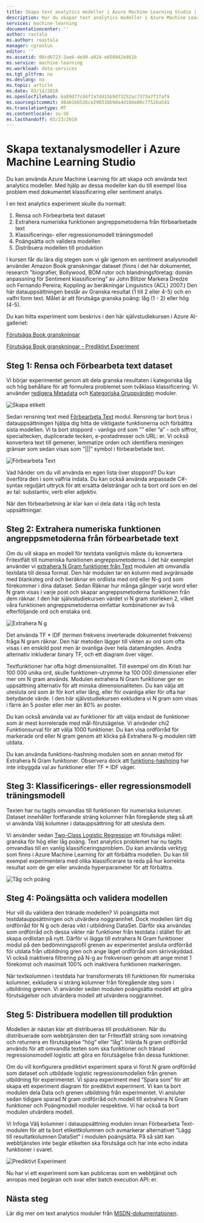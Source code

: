 ```yaml
---
title: Skapa text analytics modeller i Azure Machine Learning Studio | Microsoft Docs
description: Hur du skapar text analytics modeller i Azure Machine Learning Studio med moduler för text förbearbetning, N g eller hash-funktionen
services: machine-learning
documentationcenter: ''
author: rastala
ms.author: roastala
manager: cgronlun
editor: ''
ms.assetid: 08cd6723-3ae6-4e99-a924-e650942e461b
ms.service: machine-learning
ms.workload: data-services
ms.tgt_pltfrm: na
ms.devlang: na
ms.topic: article
ms.date: 03/14/2018
ms.openlocfilehash: 6a89d77c84f7a7dd15b9d73252ac7373a7f1faf9
ms.sourcegitcommit: 48ab1b6526ce290316b9da4d18de00c77526a541
ms.translationtype: MT
ms.contentlocale: sv-SE
ms.lasthandoff: 03/23/2018
---
```

# <a name="create-text-analytics-models-in-azure-machine-learning-studio"></a>Skapa textanalysmodeller i Azure Machine Learning Studio
Du kan använda Azure Machine Learning för att skapa och använda text analytics modeller. Med hjälp av dessa modeller kan du till exempel lösa problem med dokumentet klassificering eller sentiment analys.

I en text analytics experiment skulle du normalt:

1. Rensa och Förbearbeta text dataset
2. Extrahera numeriska funktionen angreppsmetoderna från förbearbetade text
3. Klassificerings- eller regressionsmodell träningsmodell
4. Poängsätta och validera modellen
5. Distribuera modellen till produktion

I kursen får du lära dig stegen som vi går igenom en sentiment analysmodell använder Amazon Book granskningar dataset (finns i det här dokumentet, research ”biografier, Bollywood, BOM rutor och blandningsföretag: domän anpassning för Sentiment klassificering” av John Blitzer Markera Dredze och Fernando Pereira; Koppling av beräkningar Linguistics (ACL) 2007.) Den här datauppsättningen består av Granska resultat (1 till 2 eller 4-5) och en valfri form text. Målet är att förutsäga granska poäng: låg (1 - 2) eller hög (4-5).

Du kan hitta experiment som beskrivs i den här självstudiekursen i Azure AI-galleriet:

[Förutsäga Book granskningar](https://gallery.cortanaintelligence.com/Experiment/Predict-Book-Reviews-1)

[Förutsäga Book granskningar - Prediktivt Experiment](https://gallery.cortanaintelligence.com/Experiment/Predict-Book-Reviews-Predictive-Experiment-1)

## <a name="step-1-clean-and-preprocess-text-dataset"></a>Steg 1: Rensa och Förbearbeta text dataset
Vi börjar experimentet genom att dela granska resultaten i kategoriska låg och hög behållare för att formulera problemet som tvåklass klassificering. Vi använder [redigera Metadata](https://msdn.microsoft.com/library/azure/dn905986.aspx) och [Kategoriska Gruppvärden](https://msdn.microsoft.com/library/azure/dn906014.aspx) moduler.

![Skapa etikett](./media/text-analytics-module-tutorial/create-label.png)

Sedan rensning text med [Förbearbeta Text](https://msdn.microsoft.com/library/azure/mt762915.aspx) modul. Rensning tar bort brus i datauppsättningen hjälpa dig hitta de viktigaste funktionerna och förbättra sista modellen. Vi ta bort stoppord - vanliga ord som ”” eller ”a” - och siffror, specialtecken, duplicerade tecken, e-postadresser och URL: er. Vi också konvertera text till gemener, lemmatize orden och identifiera meningen gränser som sedan visas som ”|||” symbol i förbearbetade text.

![Förbearbeta Text](./media/text-analytics-module-tutorial/preprocess-text.png)

Vad händer om du vill använda en egen lista över stoppord? Du kan överföra den i som valfria indata. Du kan också använda anpassade C#-syntax reguljärt uttryck för att ersätta delsträngar och ta bort ord som en del av tal: substantiv, verb eller adjektiv.

När den förbearbetning är klar kan vi dela data i tåg och testa uppsättningar.

## <a name="step-2-extract-numeric-feature-vectors-from-pre-processed-text"></a>Steg 2: Extrahera numeriska funktionen angreppsmetoderna från förbearbetade text
Om du vill skapa en modell för textdata vanligtvis måste du konvertera Fritextfält till numeriska funktionen angreppsmetoderna. I det här exemplet använder vi [extrahera N Gram funktioner från Text](https://msdn.microsoft.com/library/azure/mt762916.aspx) modulen att omvandla textdata till dessa format. Den här modulen tar en kolumn med avgränsade med blanksteg ord och beräknar en ordlista med ord eller N-g ord som förekommer i dina dataset. Sedan Räknar hur många gånger varje word eller N gram visas i varje post och skapar angreppsmetoderna funktionen från dem räknar. I den här självstudiekursen värdet vi N gram storleken 2, vilket våra funktionen angreppsmetoderna omfattar kombinationer av två efterföljande ord och enstaka ord.

![Extrahera N g](./media/text-analytics-module-tutorial/extract-ngrams.png)

Det använda TF * IDF (termen frekvens inverterade dokumentet frekvens) fråga N gram räknar. Den här metoden lägger till vikten av ord som ofta visas i en enskild post men är ovanliga över hela datamängden. Andra alternativ inkluderar binary TF, och ett diagram över väger.

Textfunktioner har ofta högt dimensionalitet. Till exempel om din Kristi har 100 000 unika ord, skulle funktionen-utrymme ha 100 000 dimensioner eller mer om N gram används. Modulen extrahera N Gram funktioner ger en uppsättning alternativ för att minska dimensionaliteten. Du kan välja att utesluta ord som är för kort eller lång, eller för ovanliga eller för ofta har betydande värde. I den här självstudiekursen exkludera vi N gram som visas i färre än 5 poster eller mer än 80% av poster.

Du kan också använda val av funktioner för att välja endast de funktioner som är mest korrelerade med mål-förutsägelse. Vi använder chi2 Funktionsurval för att välja 1000 funktioner. Du kan visa ordförråd för markerade ord eller N gram genom att klicka på Extrahera N-g modulen rätt utdata.

Du kan använda funktions-hashning modulen som en annan metod för Extrahera N Gram funktioner. Observera dock att [funktions-hashning](https://msdn.microsoft.com/library/azure/dn906018.aspx) har inte inbyggda val av funktioner eller TF * IDF väger.

## <a name="step-3-train-classification-or-regression-model"></a>Steg 3: Klassificerings- eller regressionsmodell träningsmodell
Texten har nu tagits omvandlas till funktionen för numeriska kolumner. Dataset innehåller fortfarande sträng kolumner från föregående steg så att vi använda Välj kolumner i datauppsättning för att utesluta dem.

Vi använder sedan [Two-Class Logistic Regression](https://msdn.microsoft.com/library/azure/dn905994.aspx) att förutsäga målet: granska för hög eller låg poäng. Text analytics problemet har nu tagits omvandlas till en vanlig klassificeringsproblem. Du kan använda verktyg som finns i Azure Machine Learning för att förbättra modellen. Du kan till exempel experimentera med olika klassificerare ta reda på hur korrekta resultat som de ger eller använda hyperparameter för att förbättra.

![Tåg och poäng](./media/text-analytics-module-tutorial/scoring-text.png)

## <a name="step-4-score-and-validate-the-model"></a>Steg 4: Poängsätta och validera modellen
Hur vill du validera den tränade modellen? Vi poängsätta mot testdatauppsättningen och utvärdera noggrannhet. Dock modellen lärt dig ordförråd för N g och deras vikt i utbildning DataSet. Därför ska användas som ordförråd och dessa vikter när funktioner från testdata i stället för att skapa ordlistan på nytt. Därför vi lägga till extrahera N Gram funktioner modul på den bedömningsprofil grenen av experimentet ansluta ordförråd för utdata från utbildning gren och ange läget ordförråd som skrivskyddad. Vi också inaktivera filtrering på N-g av frekvensen genom att ange minst 1 förekomst och maximalt 100% och inaktivera funktionen markeringen.

När textkolumnen i testdata har transformerats till funktionen för numeriska kolumner, exkludera vi sträng kolumner från föregående steg som i utbildning grenen. Vi använder sedan modulen poängsätta modell att göra förutsägelser och utvärdera modell att utvärdera noggrannhet.

## <a name="step-5-deploy-the-model-to-production"></a>Steg 5: Distribuera modellen till produktion
Modellen är nästan klar att distribueras till produktionen. När du distribuerade som webbtjänsten den tar Fritextfält sträng som inmatning och returnera en förutsägelse ”hög” eller ”låg”. Inlärda N gram ordförråd används för att omvandla texten som ska funktioner och tränad regressionsmodell logistic att göra en förutsägelse från dessa funktioner. 

Om du vill konfigurera prediktivt experiment spara vi först N gram ordförråd som dataset och utbildade logistic regressionsmodellen från grenen utbildning för experimentet. Vi spara experiment med ”Spara som” för att skapa ett experiment diagram för prediktivt experiment. Vi kan ta bort modulen dela Data och grenen utbildning från experimentet. Vi ansluter sedan tidigare sparad N gram ordförråd och modell till extrahera N Gram funktioner och Poängmodell moduler respektive. Vi har också ta bort modulen utvärdera modell.

Vi Infoga Välj kolumner i datauppsättning modulen innan Förbearbeta Text-modulen för att ta bort etikettkolumnen och avmarkerar alternativet ”Lägg till resultatkolumnen DataSet” i modulen poängsätta. På så sätt kan webbtjänsten inte begär etiketten ska förutsäga och har inte echo indata funktioner i svaret.

![Prediktivt Experiment](./media/text-analytics-module-tutorial/predictive-text.png)

Nu har vi ett experiment som kan publiceras som en webbtjänst och anropas med begäran och svar eller batch execution API: er.

## <a name="next-steps"></a>Nästa steg
Lär dig mer om text analytics moduler från [MSDN-dokumentationen](https://msdn.microsoft.com/library/azure/dn905886.aspx).

